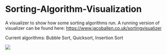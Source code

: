 # Sorting-Algorithm-Visualization
A visualizer to show how some sorting algorithms run.
A running version of visualizer can be found here: https://www.jacoballen.co.uk/sortingvisualizer

Current algorithms: Bubble Sort, Quicksort, Insertion Sort

![](https://i.imgur.com/zuOJk3T.gif)
